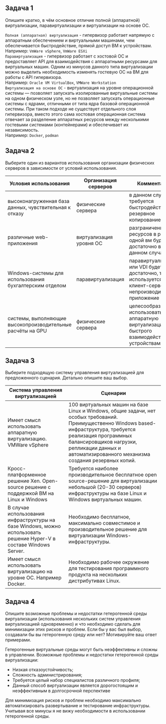 ## Задача 1

Опишите кратко, в чём основное отличие полной (аппаратной) виртуализации, паравиртуализации и виртуализации на основе ОС.

`Полная (аппаратная) виртуализация` - гипервизор работает напрямую с аппаратным обеспечением и виртуальными машинами, чем обеспечивается быстродействие, прямой доступ ВМ к устройствам.  
Например: `VmWare vSphere`, `VmWare ESXi`  
`Паравиртуализация` - гипервизор работает с хостовой ОС и предоставляет API для взаимодействия с аппаратными ресурсами для виртуальных машин. Одним из минусов данного типа виртуализации можно выделить необходимость изменять гостевую ОС на ВМ для работы с API гипервизора.    
Например: `Oracle VM VirtualBox`, `VMWare Workstation`  
`Виртуализация на основе ОС` - виртуализация на уровне операционной системы — позволяет запускать изолированные виртуальные системы на одном физическом узле, но не позволяет запускать операционные системы с ядрами, отличными от типа ядра базовой операционной системы. При таком подходе не существует отдельного слоя гипервизора, вместо этого сама хостовая операционная система отвечает за разделение аппаратных ресурсов между несколькими гостевыми системами (контейнерами) и обеспечивает их независимость.   
Например: `Docker`, `podman` 


## Задача 2

Выберите один из вариантов использования организации физических серверов в зависимости от условий использования.  

| Условия использования| Организация серверов | Комментарий |
|----------------------|----------------------|-------------|
|высоконагруженная база данных, чувствительная к отказу| физические сервера | в данном случае требуется быстродействие и резервное копирование |
|различные web-приложения| виртуализация уровня ОС | разграничение ресурсов в рамках одной вм будет достаточно в данном случае |
|Windows-системы для использования бухгалтерским отделом| паравиртуализация | паравиртуализации или VDI будет достаточно, т.к. используется клиент-серверное непроизводительное приложение |
|системы, выполняющие высокопроизводительные расчёты на GPU| физические сервера | целесообразно использовать аппаратную виртуализацию для быстрого взаимодействия с устройствами |
## Задача 3

Выберите подходящую систему управления виртуализацией для предложенного сценария. Детально опишите ваш выбор.

| Система управления виртуализацией |      Сценарии       |
|---------------|---------------------------------------------|
| Имеет смысл использовать аппаратную виртуализацию. VMWare vSphere | 100 виртуальных машин на базе Linux и Windows, общие задачи, нет особых требований. Преимущественно Windows based-инфраструктура, требуется реализация программных балансировщиков нагрузки, репликации данных и автоматизированного механизма создания резервных копий. |
| Кросс-платформенное решение Xen. Open-source решение с поддержкой ВМ на Linux и Windows | Требуется наиболее производительное бесплатное open source-решение для виртуализации небольшой (20-30 серверов) инфраструктуры на базе Linux и Windows виртуальных машин. |
| В случае использования инфраструктуры на базе Windows, можно использовать решение Hyper-V в составе Windows Server. | Необходимо бесплатное, максимально совместимое и производительное решение для виртуализации Windows-инфраструктуры. |
| Имеет смысл использовать виртуализацию на уровне ОС. Например Docker. | Необходимо рабочее окружение для тестирования программного продукта на нескольких дистрибутивах Linux. |  

## Задача 4

Опишите возможные проблемы и недостатки гетерогенной среды виртуализации (использования нескольких систем управления виртуализацией одновременно) и что необходимо сделать для минимизации этих рисков и проблем. Если бы у вас был выбор, создавали бы вы гетерогенную среду или нет? Мотивируйте ваш ответ примерами.

Гетерогенные виртуальные среды могут быть неэффективны и сложны в управлении.
Возможные проблемы и недостатки гетерогенной среды виртуализации:
- Низкая отказоустойчивость;
- Сложность администрирования;
- Требуется целый набор специалистов различного профиля;
- Данный способ виртуализации является дорогостоящим и неэффективным в долгосрочной перспективе

Для минимизация рисков и проблем необходимо максимально автоматизировать развертывание и тестирование инфраструктуры.
Учитывая все минусы я не вижу необходимости в использовании гетерогенной среды.
